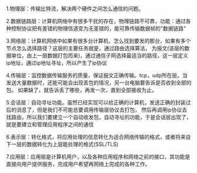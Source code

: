 

1.物理层：传输比特流，解决两个硬件之间怎么通信的问题。

2.数据链路层：计算机网络中有很多干扰的存在，物理链路不可靠，功能：通过各种控制协议把有差错的物理信道变为无差错的，能可靠传输数据帧的"数据链路"

3.网络层：计算机网络中如果有很多台计算机，怎么找到要发的那台，如果有多个节点怎么选择路径？这层的主要任务就是，通过路由选择算法，
为报文(该层的数据单位，由上一层数据打包而来)，通过通信子网选择最适当的路径，这一层定义ip地址，通过ip地址寻址，所以产生了ip协议

4.传输层：监控数据传输服务的质量，保证报文正确传输。tcp，udp所在层。当发送大量数据时，还能可能会出现丢包的情况，另一台电脑要告诉是否收到全部的包。
如果缺了，就告诉丢了哪些，再发一次，直到全部接收为止。

5.会话层：自动寻址功能。虽然已经实现可以给正确的计算机，发送正确的封装过后的消息了，但是我们不可能总要调用传输层协议去打包，
然后再调用ip协议去找路由，所以我们要建立一个自动收发包，自动寻址的功能，于是会话层出现了，就是要建立和管理应用程序之间的通信

6.表示层：转化格式，将应用处理的信息转化为适合网络传输的格式，或者将来自下一层的数据转化为上层能处理的格式(SSL/TLS)

7.应用层：应用层是计算机用户，以及各种应用程序和网络之前的接口，其功能是直接向用户提供服务，完成用户希望再网络上完成的各种工作。

